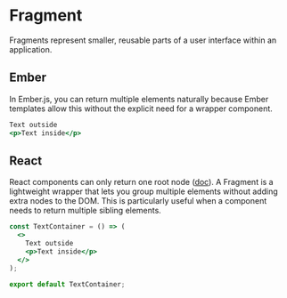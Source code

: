 # Fragment

Fragments represent smaller, reusable parts of a user interface within an application.

## Ember 

In Ember.js, you can return multiple elements naturally because Ember templates allow this without the explicit need for a wrapper component.

```hbs
Text outside
<p>Text inside</p>
```

## React 

React components can only return one root node ([doc](https://react.dev/reference/react/Fragment)). A Fragment is a lightweight wrapper that lets you group multiple elements without adding extra nodes to the DOM. This is particularly useful when a component needs to return multiple sibling elements.


```jsx
const TextContainer = () => (
  <>
    Text outside
    <p>Text inside</p>
  </>
);

export default TextContainer;
```


